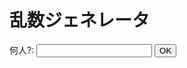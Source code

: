 <h1 id="_title">乱数ジェネレータ</h1>

<form action="#" name="rd_form">  
  何人?: <input type="text" name="rd">
  <input type="submit" value="OK">
  <p id="output"></p>
</form>

<script type="text/javascript">
  function getRandomInt(max) {
      return Math.floor(Math.random() * max);
    }

  function rd(N) {
    let tf_array = Array(N).fill(0);
    for (let i = 0; i < N; i++) {
      tf_array[i] = i+1;
    }

    let cnt = 0;
    while (true) {
      let t = getRandomInt(N);
      if (tf_array[t-1] == 0) {
        document.write(t + "<br>");
        tf_array[t-1] = 1;
        cnt++;
      }
      if (cnt == N) break;
    }
  }

  function _main(N) {
    if (N == "") {
      return "値を入力してください";
    } else {
      return 12;
    }
  }
  
  document.getElementById('form').onsubmit = function(event) {
    event.preventDefault();
    
    let inputForm = document.getElementById('form').content.value;
    let N = '${inputForm}';

    document.getElementById('output').textContent = _main(N);
  }
</script>
